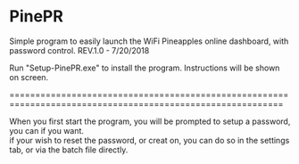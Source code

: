 # PinePR
Simple program to easily launch the WiFi Pineapples online dashboard, with password control.
REV.1.0 - 7/20/2018

Run "Setup-PinePR.exe" to install the program. Instructions will be shown on screen. 


===========================================================================================================

When you first start the program, you will be prompted to setup a password, you can if you want. <br>
if your wish to reset the password, or creat on, you can do so in the settings tab, or via the batch file directly.
